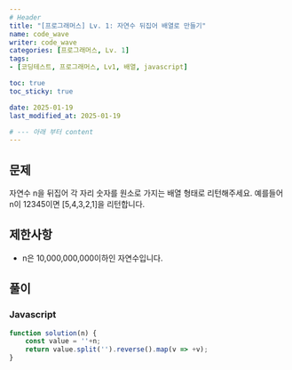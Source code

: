 ```yaml
---
# Header
title: "[프로그래머스] Lv. 1: 자연수 뒤집어 배열로 만들기"
name: code_wave
writer: code_wave
categories: [프로그래머스, Lv. 1]
tags:
- [코딩테스트, 프로그래머스, Lv1, 배열, javascript]

toc: true
toc_sticky: true

date: 2025-01-19
last_modified_at: 2025-01-19

# --- 아래 부터 content
---
```


## 문제
자연수 n을 뒤집어 각 자리 숫자를 원소로 가지는 배열 형태로 리턴해주세요. 예를들어 n이 12345이면 [5,4,3,2,1]을 리턴합니다.

## 제한사항
- n은 10,000,000,000이하인 자연수입니다.

## 풀이
### Javascript
```js
function solution(n) {
    const value = ''+n;
    return value.split('').reverse().map(v => +v);
}
```
